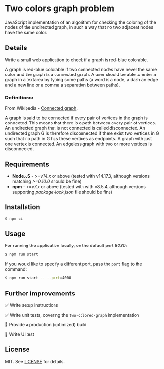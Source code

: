 # Two colors graph problem

JavaScript implementation of an algorithm for checking the coloring of the nodes of the undirected graph, in such a way that no two adjacent nodes have the same color.

## Details

Write a small web application to check if a graph is red-blue colorable.

A graph is red-blue colorable if two connected nodes have never the same color and the graph is a connected graph. A user should be able to enter a graph in a textarea by typing some paths (a word is a node, a dash an edge and a new line or a comma a separation between paths).

### Definitions:

From Wikipedia - [Connected graph](<https://en.wikipedia.org/wiki/Connectivity_(graph_theory)>).

A graph is said to be connected if every pair of vertices in the graph is connected. This means that there is a path between every pair of vertices. An undirected graph that is not connected is called disconnected. An undirected graph G is therefore disconnected if there exist two vertices in G such that no path in G has these vertices as endpoints. A graph with just one vertex is connected. An edgeless graph with two or more vertices is disconnected.

## Requirements

- **Node.JS** - >=_v14.x_ or above (tested with v14.17.3, although versions matching _>=0.10.0_ should be fine)
- **npm** - >=_v7.x_ or above (tested with with v8.5.4, although versions supporting _package-lock.json_ file should be fine)

## Installation

```sh
$ npm ci
```

## Usage

For running the application locally, on the default port _8080_:

```sh
$ npm run start
```

If you would like to specify a different port, pass the `port` flag to the command:

```sh
$ npm run start -- --port=4000
```

## Further improvements

:white_check_mark: Write setup instructions

:white_check_mark: Write unit tests, covering the `two-colored-graph` implementation

:black_square_button: Provide a production (optimized) build

:black_square_button: Write UI test

## License

MIT. See [LICENSE](LICENSE) for details.

